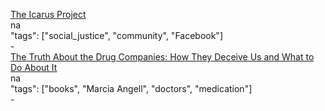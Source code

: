 [The Icarus Project](http://theicarusproject.net/)<br />
na<br />
"tags": ["social_justice", "community", "Facebook"]<br />
-<br />
[The Truth About the Drug Companies: How They Deceive Us and What to Do About It](http://a.co/6wYewm3)<br />
na<br />
"tags": ["books", "Marcia Angell", "doctors", "medication"]<br />
-<br />
